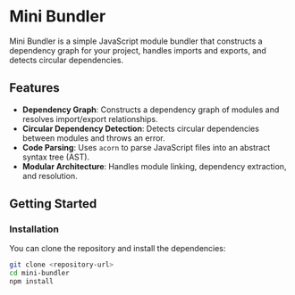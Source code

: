# Mini Bundler

Mini Bundler is a simple JavaScript module bundler that constructs a dependency graph for your project, handles imports and exports, and detects circular dependencies.

## Features

-  **Dependency Graph**: Constructs a dependency graph of modules and resolves import/export relationships.
-  **Circular Dependency Detection**: Detects circular dependencies between modules and throws an error.
-  **Code Parsing**: Uses `acorn` to parse JavaScript files into an abstract syntax tree (AST).
-  **Modular Architecture**: Handles module linking, dependency extraction, and resolution.

## Getting Started

### Installation

You can clone the repository and install the dependencies:

```bash
git clone <repository-url>
cd mini-bundler
npm install
```
